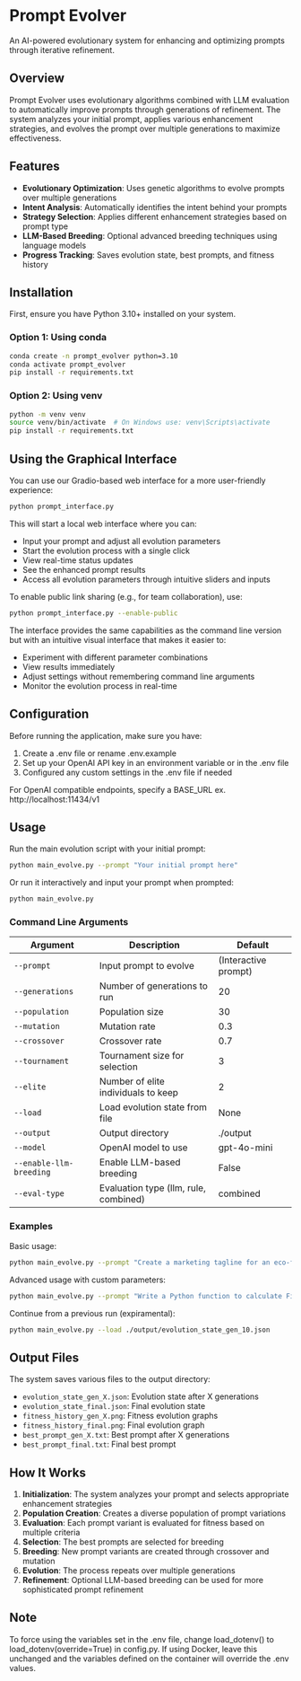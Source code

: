 # Prompt Evolver

An AI-powered evolutionary system for enhancing and optimizing prompts through iterative refinement.

## Overview

Prompt Evolver uses evolutionary algorithms combined with LLM evaluation to automatically improve prompts through generations of refinement. The system analyzes your initial prompt, applies various enhancement strategies, and evolves the prompt over multiple generations to maximize effectiveness.

## Features

- **Evolutionary Optimization**: Uses genetic algorithms to evolve prompts over multiple generations
- **Intent Analysis**: Automatically identifies the intent behind your prompts
- **Strategy Selection**: Applies different enhancement strategies based on prompt type
- **LLM-Based Breeding**: Optional advanced breeding techniques using language models
- **Progress Tracking**: Saves evolution state, best prompts, and fitness history

## Installation

First, ensure you have Python 3.10+ installed on your system.

### Option 1: Using conda
```bash
conda create -n prompt_evolver python=3.10
conda activate prompt_evolver
pip install -r requirements.txt
```

### Option 2: Using venv
```bash
python -m venv venv
source venv/bin/activate  # On Windows use: venv\Scripts\activate
pip install -r requirements.txt
```

## Using the Graphical Interface

You can use our Gradio-based web interface for a more user-friendly experience:

```bash
python prompt_interface.py
```

This will start a local web interface where you can:
- Input your prompt and adjust all evolution parameters
- Start the evolution process with a single click
- View real-time status updates
- See the enhanced prompt results
- Access all evolution parameters through intuitive sliders and inputs

To enable public link sharing (e.g., for team collaboration), use:
```bash
python prompt_interface.py --enable-public
```

The interface provides the same capabilities as the command line version but with an intuitive visual interface that makes it easier to:
- Experiment with different parameter combinations
- View results immediately
- Adjust settings without remembering command line arguments
- Monitor the evolution process in real-time

## Configuration

Before running the application, make sure you have:

1. Create a .env file or rename .env.example
2. Set up your OpenAI API key in an environment variable or in the .env file
3. Configured any custom settings in the .env file if needed

For OpenAI compatible endpoints, specify a BASE_URL ex. http://localhost:11434/v1

## Usage

Run the main evolution script with your initial prompt:

```bash
python main_evolve.py --prompt "Your initial prompt here"
```

Or run it interactively and input your prompt when prompted:

```bash
python main_evolve.py
```

### Command Line Arguments

| Argument | Description | Default |
|----------|-------------|---------|
| `--prompt` | Input prompt to evolve | (Interactive prompt) |
| `--generations` | Number of generations to run | 20 |
| `--population` | Population size | 30 |
| `--mutation` | Mutation rate | 0.3 |
| `--crossover` | Crossover rate | 0.7 |
| `--tournament` | Tournament size for selection | 3 |
| `--elite` | Number of elite individuals to keep | 2 |
| `--load` | Load evolution state from file | None |
| `--output` | Output directory | ./output |
| `--model` | OpenAI model to use | gpt-4o-mini |
| `--enable-llm-breeding` | Enable LLM-based breeding | False |
| `--eval-type` | Evaluation type (llm, rule, combined) | combined |

### Examples

Basic usage:
```bash
python main_evolve.py --prompt "Create a marketing tagline for an eco-friendly water bottle"
```

Advanced usage with custom parameters:
```bash
python main_evolve.py --prompt "Write a Python function to calculate Fibonacci numbers" --generations 30 --population 50 --mutation 0.4 --enable-llm-breeding
```

Continue from a previous run (expiramental):
```bash
python main_evolve.py --load ./output/evolution_state_gen_10.json
```

## Output Files

The system saves various files to the output directory:

- `evolution_state_gen_X.json`: Evolution state after X generations
- `evolution_state_final.json`: Final evolution state
- `fitness_history_gen_X.png`: Fitness evolution graphs
- `fitness_history_final.png`: Final evolution graph
- `best_prompt_gen_X.txt`: Best prompt after X generations
- `best_prompt_final.txt`: Final best prompt

## How It Works

1. **Initialization**: The system analyzes your prompt and selects appropriate enhancement strategies
2. **Population Creation**: Creates a diverse population of prompt variations
3. **Evaluation**: Each prompt variant is evaluated for fitness based on multiple criteria
4. **Selection**: The best prompts are selected for breeding
5. **Breeding**: New prompt variants are created through crossover and mutation
6. **Evolution**: The process repeats over multiple generations
7. **Refinement**: Optional LLM-based breeding can be used for more sophisticated prompt refinement

## Note

To force using the variables set in the .env file, change load_dotenv() to load_dotenv(override=True) in config.py. If using Docker, leave this unchanged and the variables defined on the container will override the .env values.